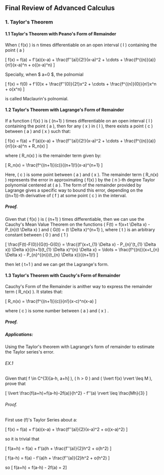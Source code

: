 ## Final Review of Advanced Calculus  


### 1. Taylor's Theorem
#### 1.1 Taylor's Theorem with Peano's Form of Remainder

When \( f(x) \) is n times differentiable on an open interval \( I \) containing the point \( a \)

\[ 
f(x) = f(a) + f'(a)(x-a) + \frac{f''(a)}{2!}(x-a)^2 + \cdots + \frac{f^{(n)}(a)}{n!}(x-a)^n + o((x-a)^n) 
\]

Specially, when $ a=0 $, the polnomial

\[ 
f(x) = f(0) + f'(0)x + \frac{f''(0)}{2!}x^2 + \cdots + \frac{f^{(n)}(0)}{n!}x^n + o(x^n) 
\]

is called Maclaurin's polnomial.

#### 1.2 Taylor's Theorem with Lagrange's Form of Remainder

If a function \( f(x) \) is \( (n+1) \) times differentiable on an open interval \( I \) containing the point \( a \), then for any \( x \) in \( I \), there exists a point \( c \) between \( a \) and \( x \) such that:

\[
f(x) = f(a) + f'(a)(x-a) + \frac{f''(a)}{2!}(x-a)^2 + \cdots + \frac{f^{(n)}(a)}{n!}(x-a)^n + R_n(x)
\]

where \( R_n(x) \) is the remainder term given by:

\[
R_n(x) = \frac{f^{(n+1)}(c)}{(n+1)!}(x-a)^{n+1}
\]

Here, \( c \) is some point between \( a \) and \( x \). The remainder term \( R_n(x) \) represents the error in approximating \( f(x) \) by the \( n \)-th degree Taylor polynomial centered at \( a \). The form of the remainder provided by Lagrange gives a specific way to bound this error, depending on the \((n+1)\)-th derivative of \( f \) at some point \( c \) in the interval.
##### Proof.
Given that \( f(x) \) is \( (n+1) \) times differentiable, then we can use the Cauchy's Mean Value Theorem on the functions \( F(t) = f(x+t \Delta x) - P_{n}(t \Delta x) \) and \( G(t) = (t \Delta x)^{n+1} \), where \( t \) is an arbitrary constant between \( 0 \) and \( 1 \)

\[ 
\frac{F(t)-F(0)}{G(t)-G(0)} = \frac{(f'(x+t_{1} \Delta x) - P_{n}'(t_{1} \Delta x)) \Delta x}{(n+1)(t_{1} \Delta x)^{n} \Delta x} = \ldots = \frac{f^{(n)}(x+t_{n} \Delta x) - P_{n}^{(n)}(t_{n} \Delta x)}{(n+1)!} 
\] 

then let \( t=1 \) and we can get the Lagrange's form.

#### 1.3  Taylor's Theorem with Cauchy's Form of Remainder

Cauchy's Form of the Remainder is anither way to express the remainder term \( R_n(x) \). It states that:

\[ R_n(x) = \frac{f^{(n+1)}(c)}{n!}(x-c)^n(x-a) \]

where \( c \) is some number between \( a \) and \( x \) .
##### Proof.



##### Applications:
Using the Taylor's theorem with Lagrange's form of remainder to estimate the Taylor series's error.
###### EX.1
Given that\( f \in C^{3}[a-h, a+h] \), \( h > 0  \) and \( \lvert f(x) \rvert \leq M \), prove that 

\[ 
\lvert \frac{f(a+h)+f(a-h)-2f(a)}{h^2} - f''(a) \rvert \leq \frac{Mh}{3} 
\]

###### Proof.
First use \(f\)'s Taylor Series about a:

\[ 
f(x) = f(a) + f'(a)(x-a) + \frac{f''(a)}{2}(x-a)^2 + o((x-a)^2) 
\]

so it is trivial that 

\[ 
f(a+h) = f(a) + f'(a)h + \frac{f''(a)}{2}h^2 + o(h^2) 
\]

\[ 
f(a-h) = f(a) - f'(a)h + \frac{f''(a)}{2}h^2 + o(h^2) 
\]

so \[ f(a+h) + f(a-h) - 2f(a) = 2\]


